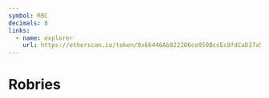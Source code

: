 ```yaml
---
symbol: RBC
decimals: 8
links:
  - name: explorer
    url: https://etherscan.io/token/0x66446Ab822206ce050BccEc8fdCaD37a584ebdf1
---
```


# Robries
